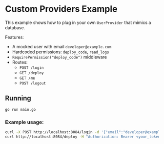 # Custom Providers Example

This example shows how to plug in your own `UserProvider` that mimics a database.

Features:
- A mocked user with email `developer@example.com`
- Hardcoded permissions: `deploy_code`, `read_logs`
- `RequirePermission("deploy_code")` middleware
- Routes:
  - `POST /login`
  - `GET /deploy`
  - `GET /me`
  - `POST /logout`

## Running

```bash
go run main.go
```

### Example usage:

```bash
curl -X POST http://localhost:8084/login -d '{"email":"developer@example.com","password":"hunter2"}' -H "Content-Type: application/json"
curl http://localhost:8084/deploy -H "Authorization: Bearer <your_token>"
```